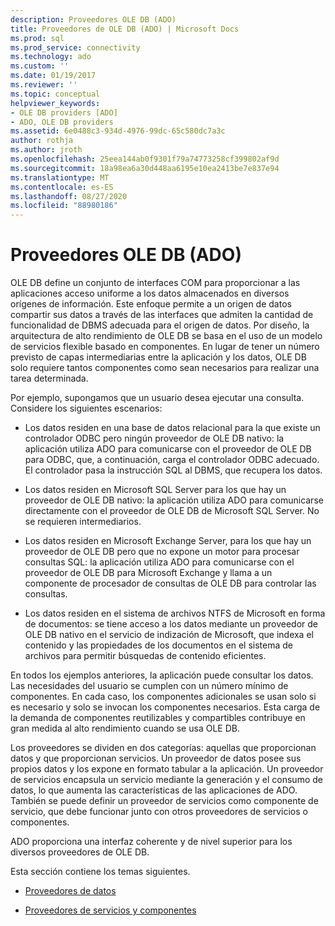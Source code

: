 ```yaml
---
description: Proveedores OLE DB (ADO)
title: Proveedores de OLE DB (ADO) | Microsoft Docs
ms.prod: sql
ms.prod_service: connectivity
ms.technology: ado
ms.custom: ''
ms.date: 01/19/2017
ms.reviewer: ''
ms.topic: conceptual
helpviewer_keywords:
- OLE DB providers [ADO]
- ADO, OLE DB providers
ms.assetid: 6e0488c3-934d-4976-99dc-65c580dc7a3c
author: rothja
ms.author: jroth
ms.openlocfilehash: 25eea144ab0f9301f79a74773258cf399802af9d
ms.sourcegitcommit: 18a98ea6a30d448aa6195e10ea2413be7e837e94
ms.translationtype: MT
ms.contentlocale: es-ES
ms.lasthandoff: 08/27/2020
ms.locfileid: "88980186"
---
```

# <a name="ole-db-providers-ado"></a>Proveedores OLE DB (ADO)
OLE DB define un conjunto de interfaces COM para proporcionar a las aplicaciones acceso uniforme a los datos almacenados en diversos orígenes de información. Este enfoque permite a un origen de datos compartir sus datos a través de las interfaces que admiten la cantidad de funcionalidad de DBMS adecuada para el origen de datos. Por diseño, la arquitectura de alto rendimiento de OLE DB se basa en el uso de un modelo de servicios flexible basado en componentes. En lugar de tener un número previsto de capas intermediarias entre la aplicación y los datos, OLE DB solo requiere tantos componentes como sean necesarios para realizar una tarea determinada.  
  
 Por ejemplo, supongamos que un usuario desea ejecutar una consulta. Considere los siguientes escenarios:  
  
-   Los datos residen en una base de datos relacional para la que existe un controlador ODBC pero ningún proveedor de OLE DB nativo: la aplicación utiliza ADO para comunicarse con el proveedor de OLE DB para ODBC, que, a continuación, carga el controlador ODBC adecuado. El controlador pasa la instrucción SQL al DBMS, que recupera los datos.  
  
-   Los datos residen en Microsoft SQL Server para los que hay un proveedor de OLE DB nativo: la aplicación utiliza ADO para comunicarse directamente con el proveedor de OLE DB de Microsoft SQL Server. No se requieren intermediarios.  
  
-   Los datos residen en Microsoft Exchange Server, para los que hay un proveedor de OLE DB pero que no expone un motor para procesar consultas SQL: la aplicación utiliza ADO para comunicarse con el proveedor de OLE DB para Microsoft Exchange y llama a un componente de procesador de consultas de OLE DB para controlar las consultas.  
  
-   Los datos residen en el sistema de archivos NTFS de Microsoft en forma de documentos: se tiene acceso a los datos mediante un proveedor de OLE DB nativo en el servicio de indización de Microsoft, que indexa el contenido y las propiedades de los documentos en el sistema de archivos para permitir búsquedas de contenido eficientes.  
  
 En todos los ejemplos anteriores, la aplicación puede consultar los datos. Las necesidades del usuario se cumplen con un número mínimo de componentes. En cada caso, los componentes adicionales se usan solo si es necesario y solo se invocan los componentes necesarios. Esta carga de la demanda de componentes reutilizables y compartibles contribuye en gran medida al alto rendimiento cuando se usa OLE DB.  
  
 Los proveedores se dividen en dos categorías: aquellas que proporcionan datos y que proporcionan servicios. Un proveedor de datos posee sus propios datos y los expone en formato tabular a la aplicación. Un proveedor de servicios encapsula un servicio mediante la generación y el consumo de datos, lo que aumenta las características de las aplicaciones de ADO. También se puede definir un proveedor de servicios como componente de servicio, que debe funcionar junto con otros proveedores de servicios o componentes.  
  
 ADO proporciona una interfaz coherente y de nivel superior para los diversos proveedores de OLE DB.  
  
 Esta sección contiene los temas siguientes.  
  
-   [Proveedores de datos](./data-providers.md)  
  
-   [Proveedores de servicios y componentes](./service-providers-and-components.md)